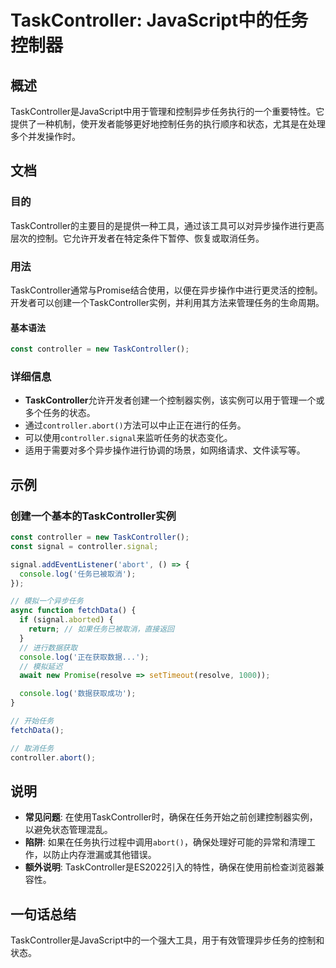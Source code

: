 <!--
Meta Description: # TaskController: JavaScript中的任务控制器 ## 概述 TaskController是JavaScript中用于管理和控制异步任务执行的一个重要特性。它提供了一种机制，使开发者能够更好地控制任务的执行顺序和状态，尤其是在处理多个并发操作时。 ## 文档 ### 目的 Ta...
Meta Keywords: controller, signal, taskcontroller, abort, const
-->

# TaskController: JavaScript中的任务控制器

## 概述
TaskController是JavaScript中用于管理和控制异步任务执行的一个重要特性。它提供了一种机制，使开发者能够更好地控制任务的执行顺序和状态，尤其是在处理多个并发操作时。

## 文档
### 目的
TaskController的主要目的是提供一种工具，通过该工具可以对异步操作进行更高层次的控制。它允许开发者在特定条件下暂停、恢复或取消任务。

### 用法
TaskController通常与Promise结合使用，以便在异步操作中进行更灵活的控制。开发者可以创建一个TaskController实例，并利用其方法来管理任务的生命周期。

#### 基本语法
```javascript
const controller = new TaskController();
```

### 详细信息
- **TaskController**允许开发者创建一个控制器实例，该实例可以用于管理一个或多个任务的状态。
- 通过`controller.abort()`方法可以中止正在进行的任务。
- 可以使用`controller.signal`来监听任务的状态变化。
- 适用于需要对多个异步操作进行协调的场景，如网络请求、文件读写等。

## 示例
### 创建一个基本的TaskController实例
```javascript
const controller = new TaskController();
const signal = controller.signal;

signal.addEventListener('abort', () => {
  console.log('任务已被取消');
});

// 模拟一个异步任务
async function fetchData() {
  if (signal.aborted) {
    return; // 如果任务已被取消，直接返回
  }
  // 进行数据获取
  console.log('正在获取数据...');
  // 模拟延迟
  await new Promise(resolve => setTimeout(resolve, 1000));

  console.log('数据获取成功');
}

// 开始任务
fetchData();

// 取消任务
controller.abort();
```

## 说明
- **常见问题**: 在使用TaskController时，确保在任务开始之前创建控制器实例，以避免状态管理混乱。
- **陷阱**: 如果在任务执行过程中调用`abort()`，确保处理好可能的异常和清理工作，以防止内存泄漏或其他错误。
- **额外说明**: TaskController是ES2022引入的特性，确保在使用前检查浏览器兼容性。

## 一句话总结
TaskController是JavaScript中的一个强大工具，用于有效管理异步任务的控制和状态。